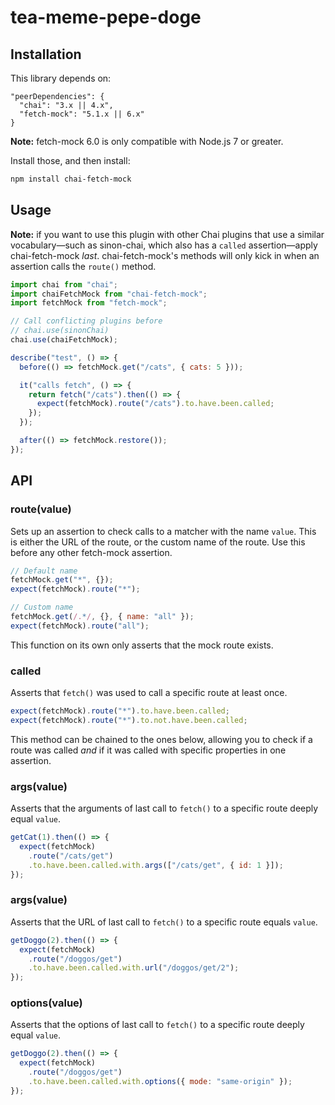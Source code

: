 # tea-meme-pepe-doge

## Installation

This library depends on:

```
"peerDependencies": {
  "chai": "3.x || 4.x",
  "fetch-mock": "5.1.x || 6.x"
}
```

**Note:** fetch-mock 6.0 is only compatible with Node.js 7 or greater.

Install those, and then install:

```bash
npm install chai-fetch-mock
```

## Usage

**Note:** if you want to use this plugin with other Chai plugins that use a similar vocabulary—such as sinon-chai, which also has a `called` assertion—apply chai-fetch-mock _last_. chai-fetch-mock's methods will only kick in when an assertion calls the `route()` method.

```js
import chai from "chai";
import chaiFetchMock from "chai-fetch-mock";
import fetchMock from "fetch-mock";

// Call conflicting plugins before
// chai.use(sinonChai)
chai.use(chaiFetchMock);

describe("test", () => {
  before(() => fetchMock.get("/cats", { cats: 5 }));

  it("calls fetch", () => {
    return fetch("/cats").then(() => {
      expect(fetchMock).route("/cats").to.have.been.called;
    });
  });

  after(() => fetchMock.restore());
});
```

## API

### route(value)

Sets up an assertion to check calls to a matcher with the name `value`. This is either the URL of the route, or the custom name of the route. Use this before any other fetch-mock assertion.

```js
// Default name
fetchMock.get("*", {});
expect(fetchMock).route("*");

// Custom name
fetchMock.get(/.*/, {}, { name: "all" });
expect(fetchMock).route("all");
```

This function on its own only asserts that the mock route exists.

### called

Asserts that `fetch()` was used to call a specific route at least once.

```js
expect(fetchMock).route("*").to.have.been.called;
expect(fetchMock).route("*").to.not.have.been.called;
```

This method can be chained to the ones below, allowing you to check if a route was called _and_ if it was called with specific properties in one assertion.

### args(value)

Asserts that the arguments of last call to `fetch()` to a specific route deeply equal `value`.

```js
getCat(1).then(() => {
  expect(fetchMock)
    .route("/cats/get")
    .to.have.been.called.with.args(["/cats/get", { id: 1 }]);
});
```

### args(value)

Asserts that the URL of last call to `fetch()` to a specific route equals `value`.

```js
getDoggo(2).then(() => {
  expect(fetchMock)
    .route("/doggos/get")
    .to.have.been.called.with.url("/doggos/get/2");
});
```

### options(value)

Asserts that the options of last call to `fetch()` to a specific route deeply equal `value`.

```js
getDoggo(2).then(() => {
  expect(fetchMock)
    .route("/doggos/get")
    .to.have.been.called.with.options({ mode: "same-origin" });
});
```
